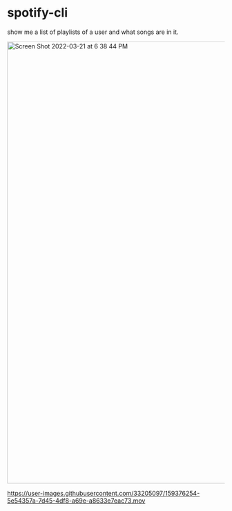 # spotify-cli

show me a list of playlists of a user and what songs are in it. 


<img width="1021" alt="Screen Shot 2022-03-21 at 6 38 44 PM" src="https://user-images.githubusercontent.com/33205097/159376250-83d5b278-4e5c-4e78-9bf9-d2e0330e111a.png">


https://user-images.githubusercontent.com/33205097/159376254-5e54357a-7d45-4df8-a69e-a8633e7eac73.mov

